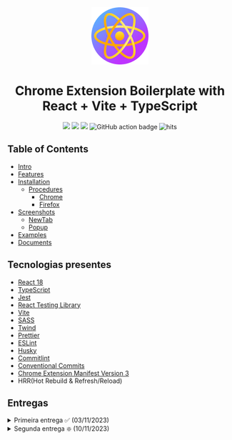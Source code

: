
<div align="center">
<img src="public/icon-128.png" alt="logo"/>
<h1> Chrome Extension Boilerplate with<br/>React + Vite + TypeScript</h1>

![](https://img.shields.io/badge/React-61DAFB?style=flat-square&logo=react&logoColor=black)
![](https://img.shields.io/badge/Typescript-3178C6?style=flat-square&logo=typescript&logoColor=white)
![](https://badges.aleen42.com/src/vitejs.svg)
![GitHub action badge](https://github.com/Jonghakseo/chrome-extension-boilerplate-react-vite/actions/workflows/build-zip.yml/badge.svg)
<img src="https://hits.seeyoufarm.com/api/count/incr/badge.svg?url=https://github.com/Jonghakseo/chrome-extension-boilerplate-react-viteFactions&count_bg=%23#222222&title_bg=%23#454545&title=😀&edge_flat=true" alt="hits"/>

</div>

## Table of Contents

- [Intro](#intro)
- [Features](#features)
- [Installation](#installation)
    - [Procedures](#procedures)
      - [Chrome](#chrome) 
      - [Firefox](#firefox) 
- [Screenshots](#screenshots)
    - [NewTab](#newtab)
    - [Popup](#popup)
- [Examples](#examples)
- [Documents](#documents)

## Tecnologias presentes<a name="tecnologias"></a>

- [React 18](https://reactjs.org/)
- [TypeScript](https://www.typescriptlang.org/)
- [Jest](https://jestjs.io/)
- [React Testing Library](https://testing-library.com/docs/react-testing-library/intro/)
- [Vite](https://vitejs.dev/)
- [SASS](https://sass-lang.com/)
- [Twind](https://twind.dev/)
- [Prettier](https://prettier.io/)
- [ESLint](https://eslint.org/)
- [Husky](https://typicode.github.io/husky/getting-started.html#automatic-recommended)
- [Commitlint](https://commitlint.js.org/#/guides-local-setup?id=install-commitlint)
- [Conventional Commits](https://www.conventionalcommits.org/en/v1.0.0/#summary)
- [Chrome Extension Manifest Version 3](https://developer.chrome.com/docs/extensions/mv3/intro/)
- HRR(Hot Rebuild & Refresh/Reload)

## Entregas <a name="installation"></a>

<details><summary>Primeira entrega ✅ (03/11/2023)</summary>
</details>

<details><summary>Segunda entrega ❇️ (10/11/2023)</summary>

- ✅ Ao iniciar uma reunião no Google Meeting, a extensão iria carregar automaticamente o roteiro (no modo visualização), para que o usuário possa ir lendo, abrindo/fechando partes, marcando os checkboxes. Não apresentar interface antes de iniciar a reunião.

- ✅ Caso não seja uma sidebar, ele poderá arrastar o elemento para qualquer lugar na tela (pra tirar da frente da imagem das pessoas por exemplo), e a posição (%) deverá ficar salva no localstorage, para voltar no mesmo lugar na próxima reunião. 

- ✅ Deve haver uma forma de "minimizar" a extensão, que irá deixar apenas um ícone visível para ao clicar voltar a exibir o conteúdo aberto.

- Ao abrir a extensão, ter algum tipo de apresentação explicando como usar, com um botão pra fechar e um checkbox "Não apresentar mais essa introdução", que ao marcado, salvará no localstorage para não exibir mais.

- ✅ Ter um botão "?" ou algo do tipo em algum lugar, que abre novamente a janela da introdução.

- ✅ Quando for um checkbox, mesmo que renderize um li, não exibir o bullet. Ou seja, se for `- [ ] Perguntar algo` deverá apresentar sem a "bolinha" na esquerda, já vir direto o checkbox.

- ✅ A extensão deve ter um ícone na banjeida de extensões.

- ✅ Para ter um accordeon, a pessoa deve escrever exatamente como abaixo (`grupo` com `titulo`):

```
<grupo titulo="Sem equipe de TI">
Realmente, ter uma equipe própria dá muito trabalho. Você está certo em não ter um time próprio.

## Perguntas
[ ] Já pensaram em contratar uma empresa pra isso?
</grupo>
```

</details>